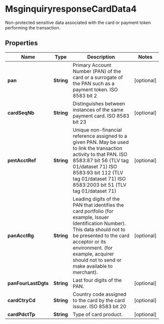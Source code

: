 

# MsginquiryresponseCardData4

Non-protected sensitive data associated with the card or payment token performing the transaction.

## Properties

| Name | Type | Description | Notes |
|------------ | ------------- | ------------- | -------------|
|**pan** | **String** | Primary Account Number (PAN) of the card or a surrogate of the PAN such as a payment token. ISO 8583 bit 2 |  [optional] |
|**cardSeqNb** | **String** | Distinguishes between instances of the same payment card. ISO 8583 bit 23 |  [optional] |
|**pmtAcctRef** | **String** | Unique non-financial reference assigned to a given PAN. May be used to link the transaction activity to that PAN.  ISO 8583:87 bit 56 (TLV tag 01/dataset 71) ISO 8583:93 bit 112 (TLV tag 01/dataset 71) ISO 8583:2003 bit 51 (TLV tag 01/dataset 71) |  [optional] |
|**panAcctRg** | **String** | Leading digits of the PAN that identifies the card portfolio (for example, Issuer Identification Number). This data should not to be presented to the card acceptor or its environment. (for example, acquirer should not to send or make available to merchant). |  [optional] |
|**panFourLastDgts** | **String** | Last four digits of the PAN. |  [optional] |
|**cardCtryCd** | **String** | Country code assigned to the card by the card issuer. ISO 8583 bit 20 |  [optional] |
|**cardPdctTp** | **String** | Type of card product. |  [optional] |




